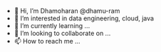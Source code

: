 - 👋 Hi, I’m Dhamoharan @dhamu-ram
- 👀 I’m interested in data engineering, cloud, java
- 🌱 I’m currently learning ...
- 💞️ I’m looking to collaborate on ...
- 📫 How to reach me ...

<!---
dhamu-ram/dhamu-ram is a ✨ special ✨ repository because its `README.md` (this file) appears on your GitHub profile.
You can click the Preview link to take a look at your changes.
--->
